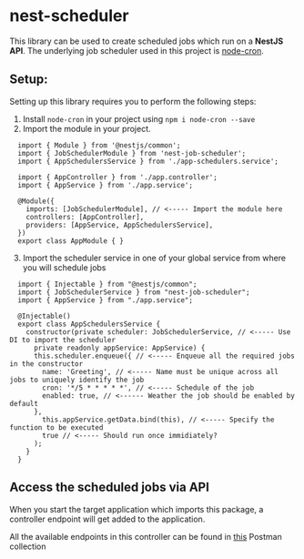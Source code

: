 # nest-scheduler

This library can be used to create scheduled jobs which run on a **NestJS API**. The underlying job scheduler
used in this project is [node-cron](https://www.npmjs.com/package/node-cron).

## Setup:

Setting up this library requires you to perform the following steps:
1. Install `node-cron` in your project using `npm i node-cron --save`
2. Import the module in your project.
   
  ```
    import { Module } from '@nestjs/common';
    import { JobSchedulerModule } from 'nest-job-scheduler';
    import { AppSchedulersService } from './app-schedulers.service';

    import { AppController } from './app.controller';
    import { AppService } from './app.service';

    @Module({
      imports: [JobSchedulerModule], // <----- Import the module here
      controllers: [AppController],
      providers: [AppService, AppSchedulersService],
    })
    export class AppModule { }

  ```
3. Import the scheduler service in one of your global service from where you will schedule jobs

  ```
    import { Injectable } from "@nestjs/common";
    import { JobSchedulerService } from "nest-job-scheduler";
    import { AppService } from "./app.service";

    @Injectable()
    export class AppSchedulersService {
      constructor(private scheduler: JobSchedulerService, // <----- Use DI to import the scheduler
        private readonly appService: AppService) {
        this.scheduler.enqueue({ // <----- Enqueue all the required jobs in the constructor
          name: 'Greeting', // <----- Name must be unique across all jobs to uniquely identify the job
          cron: '*/5 * * * * *', // <----- Schedule of the job
          enabled: true, // <------ Weather the job should be enabled by default
        },
          this.appService.getData.bind(this), // <----- Specify the function to be executed 
          true // <----- Should run once immidiately?
        );
      }
    }
  ```

## Access the scheduled jobs via API

When you start the target application which imports this package, a controller endpoint will get added 
to the application.

All the available endpoints in this controller can be found in [this](https://github.com/crohit92/nest-scheduler/blob/master/libs/nest-scheduler/src/JobScheduler.postman_collection.json) Postman collection
